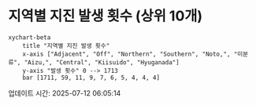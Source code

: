 # 지역별 지진 발생 횟수 (상위 10개)

```mermaid
xychart-beta
    title "지역별 지진 발생 횟수"
    x-axis ["Adjacent", "Off", "Northern", "Southern", "Noto,", "미분류", "Aizu,", "Central", "Kiisuido", "Hyuganada"]
    y-axis "발생 횟수" 0 --> 1713
    bar [1711, 59, 11, 9, 7, 6, 5, 4, 4, 4]
```

업데이트 시간: 2025-07-12 06:05:14
